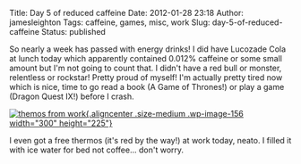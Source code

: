 Title: Day 5 of reduced caffeine
Date: 2012-01-28 23:18
Author: jamesleighton
Tags: caffeine, games, misc, work
Slug: day-5-of-reduced-caffeine
Status: published

So nearly a week has passed with energy drinks! I did have Lucozade Cola at lunch today which apparently contained 0.012% caffeine or some small amount but I'm not going to count that. I didn't have a red bull or monster, relentless or rockstar! Pretty proud of myself! I'm actually pretty tired now which is nice, time to go read a book (A Game of Thrones!) or play a game (Dragon Quest IX!) before I crash.

[![themos from work](http://jamesleighton.files.wordpress.com/2012/01/themos.jpg?w=300 "themos from work"){.aligncenter .size-medium .wp-image-156 width="300" height="225"}](http://jamesleighton.files.wordpress.com/2012/01/themos.jpg)

I even got a free thermos (it's red by the way!) at work today, neato. I filled it with ice water for bed not coffee... don't worry.
